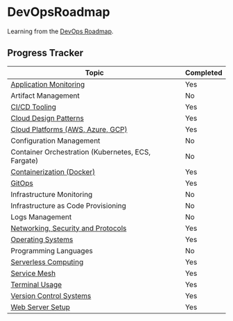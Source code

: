 # DevOpsRoadmap

Learning from the [DevOps Roadmap](https://roadmap.sh/devops).

## Progress Tracker

| Topic                                                           | Completed |
| --------------------------------------------------------------- | --------- |
| [Application Monitoring](Application-Monitoring/readme.md)      | Yes       |
| Artifact Management                                             | No        |
| [CI/CD Tooling](CICD-Tooling/readme.md)                         | Yes       |
| [Cloud Design Patterns](Cloud-Design-Patterns/readme.md)        | Yes       |
| [Cloud Platforms (AWS, Azure, GCP)](Cloud-Platforms/readme.md)  | Yes       |
| Configuration Management                                        | No        |
| Container Orchestration (Kubernetes, ECS, Fargate)              | No        |
| [Containerization (Docker)](Containerization/readme.md)         | Yes       |
| [GitOps](GitOps/readme.md)                                      | Yes       |
| Infrastructure Monitoring                                       | No        |
| Infrastructure as Code Provisioning                             | No        |
| Logs Management                                                 | No        |
| [Networking, Security and Protocols](Networking-Security-and-Protocols/readme.md)     | Yes       |
| [Operating Systems](Operating-Systems/readme.md)                | Yes       |
| Programming Languages                                           | No        |
| [Serverless Computing](Serverless-Computing/readme.md)          | Yes        |
| [Service Mesh](Service-Mesh/readme.md)                          | Yes        |
| [Terminal Usage](Terminal-Usage/readme.md)                      | Yes       |
| [Version Control Systems](Version-Control-Systems/readme.md)    | Yes       |
| [Web Server Setup](Web-Server-Setup/readme.md)                  | Yes       |
